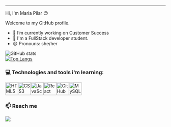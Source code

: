 ---
 Hi, I'm Maria Pilar 😊


Welcome to my GitHub profile. 
- 🔭 I’m currently working on Customer Success
- 🌱 I'm a FullStack developer student.
- 😄 Pronouns: she/her

 
![GitHub stats](https://github-readme-stats.vercel.app/api?username=pilaraponte&show_icons=true&theme=merko)<br> 
[![Top Langs](https://github-readme-stats.vercel.app/api/top-langs/?username=pilaraponte&layout=compact&show_icons=true&theme=merko)](https://github.com/pilaraponte/github-readme-stats)
 

### 💻 Technologies and tools i'm learning:

<div style="display: flex; align-items: center;">
    <img src="https://cdn.jsdelivr.net/gh/devicons/devicon/icons/html5/html5-original.svg" width="40" height="40" alt="HTML5"/>
    <img src="https://cdn.jsdelivr.net/gh/devicons/devicon/icons/css3/css3-original.svg" width="40" height="40" alt="CSS3"/>
    <img src="https://cdn.jsdelivr.net/gh/devicons/devicon/icons/javascript/javascript-original.svg" width="40" height="40" alt="JavaScript"/>
    <img src="https://cdn.jsdelivr.net/gh/devicons/devicon/icons/react/react-original.svg" width="40" height="40" alt="React"/>
    <img src="https://cdn.jsdelivr.net/gh/devicons/devicon/icons/github/github-original.svg" width="40" height="40" alt="GitHub"/>
    <img src="https://cdn.jsdelivr.net/gh/devicons/devicon/icons/mysql/mysql-original.svg" width="40" height="40" alt="MySQL"/>
</div>

### 📫 Reach me

[<img src="https://img.shields.io/badge/linkedin-%230077B5.svg?&style=for-the-badge&logo=linkedin&logoColor=white" />](https://www.linkedin.com/in/maria-pilar-aponte-4271331aa/)


